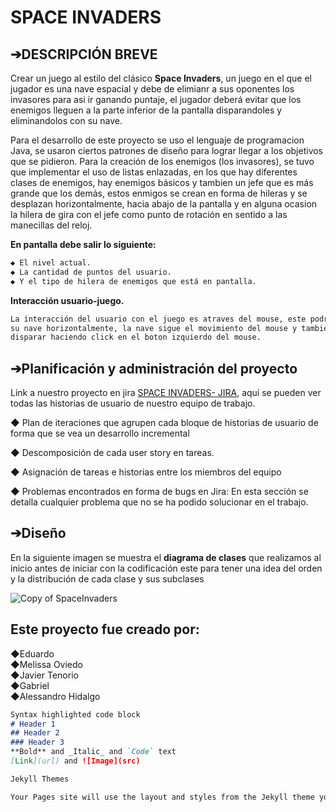 # SPACE INVADERS

## ➔DESCRIPCIÓN BREVE
Crear un juego al estilo del clásico **Space Invaders**, un juego en el que el jugador es una nave espacial y debe de elimianr a sus oponentes los  invasores para asi ir ganando puntaje, el jugador deberá evitar que los enemigos lleguen a la parte inferior de la pantalla disparandoles y eliminandolos con su nave. 

Para el desarrollo de este proyecto se uso el lenguaje de programacion Java, se usaron ciertos patrones de diseño para lograr llegar a los objetivos que se pidieron.
Para la creación de los enemigos (los invasores), se tuvo que implementar el uso de listas enlazadas, en los que hay diferentes clases de enemigos, hay enemigos básicos y tambien un jefe que es más grande que los demás, estos enmigos se crean en forma de hileras y se desplazan horizontalmente, hacia abajo de la pantalla y en alguna ocasion la hilera de gira con el jefe como punto de rotación en sentido a las manecillas del reloj.

**En pantalla debe salir lo siguiente:**
```markdown
◆ El nivel actual.
◆ La cantidad de puntos del usuario.
◆ Y el tipo de hilera de enemigos que está en pantalla.
```
**Interacción usuario-juego.**
```markdown
La interacción del usuario con el juego es atraves del mouse, este podrá desplazar
su nave horizontalmente, la nave sigue el movimiento del mouse y tambien podrá 
disparar haciendo click en el boton izquierdo del mouse.
```

## ➔Planificación y administración del proyecto
Link a nuestro proyecto en jira [SPACE INVADERS- JIRA](https://algoritms-and-data-structures-project1.atlassian.net/jira/your-work), aquí se pueden ver todas las historias de usuario de nuestro equipo de trabajo.

◆ Plan de iteraciones que agrupen cada bloque de historias de usuario de forma
que se vea un desarrollo incremental

◆ Descomposición de cada user story en tareas.

◆ Asignación de tareas e historias entre los miembros del equipo

◆ Problemas encontrados en forma de bugs en Jira: En esta sección se detalla
cualquier problema que no se ha podido solucionar en el trabajo.




## ➔Diseño
En la siguiente imagen se muestra el **diagrama de clases** que realizamos al inicio antes de iniciar con la codificación este para tener una idea del orden y la distribución de cada clase y sus subclases

![Copy of SpaceInvaders](https://user-images.githubusercontent.com/62964521/114783695-57660d00-9d37-11eb-9d48-63d5ed774e33.png)






## Este proyecto fue creado por:
◆Eduardo                                                                                                         
◆Melissa Oviedo                                                                                                 
◆Javier Tenorio                                                                                                 
◆Gabriel                                                                                                         
◆Alessandro Hidalgo                                                                         

```markdown
Syntax highlighted code block
# Header 1
## Header 2
### Header 3
**Bold** and _Italic_ and `Code` text
[Link](url) and ![Image](src)

Jekyll Themes

Your Pages site will use the layout and styles from the Jekyll theme you have selected in your [repository settings](https://github.com/A-HiDALGO/PROYECTO-1----CRAZY-ROAD/settings/pages). The name of this theme is saved in the Jekyll `_config.yml` configuration file.

```

